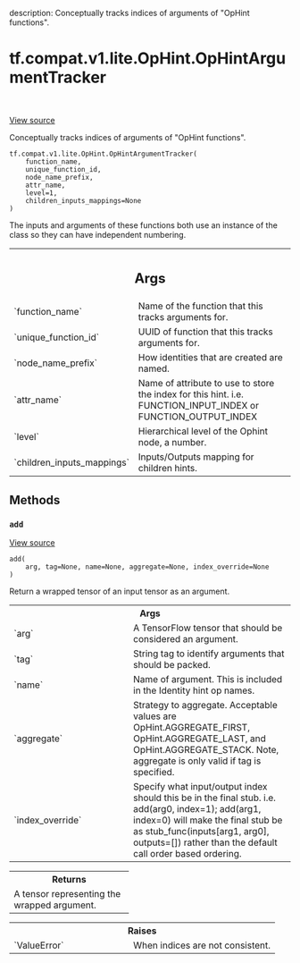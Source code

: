 description: Conceptually tracks indices of arguments of "OpHint functions".

<div itemscope itemtype="http://developers.google.com/ReferenceObject">
<meta itemprop="name" content="tf.compat.v1.lite.OpHint.OpHintArgumentTracker" />
<meta itemprop="path" content="Stable" />
<meta itemprop="property" content="__init__"/>
<meta itemprop="property" content="add"/>
</div>

# tf.compat.v1.lite.OpHint.OpHintArgumentTracker

<!-- Insert buttons and diff -->

<table class="tfo-notebook-buttons tfo-api nocontent" align="left">

</table>

<a target="_blank" class="external" href="/code/stable/tensorflow/lite/python/op_hint.py">View source</a>



Conceptually tracks indices of arguments of "OpHint functions".

<pre class="devsite-click-to-copy prettyprint lang-py tfo-signature-link">
<code>tf.compat.v1.lite.OpHint.OpHintArgumentTracker(
    function_name,
    unique_function_id,
    node_name_prefix,
    attr_name,
    level=1,
    children_inputs_mappings=None
)
</code></pre>



<!-- Placeholder for "Used in" -->

The inputs and arguments of these functions both use an instance
of the class so they can have independent numbering.

<!-- Tabular view -->
 <table class="responsive fixed orange">
<colgroup><col width="214px"><col></colgroup>
<tr><th colspan="2"><h2 class="add-link">Args</h2></th></tr>

<tr>
<td>
`function_name`<a id="function_name"></a>
</td>
<td>
Name of the function that this tracks arguments for.
</td>
</tr><tr>
<td>
`unique_function_id`<a id="unique_function_id"></a>
</td>
<td>
UUID of function that this tracks arguments for.
</td>
</tr><tr>
<td>
`node_name_prefix`<a id="node_name_prefix"></a>
</td>
<td>
How identities that are created are named.
</td>
</tr><tr>
<td>
`attr_name`<a id="attr_name"></a>
</td>
<td>
Name of attribute to use to store the index for this hint.
i.e. FUNCTION_INPUT_INDEX or FUNCTION_OUTPUT_INDEX
</td>
</tr><tr>
<td>
`level`<a id="level"></a>
</td>
<td>
Hierarchical level of the Ophint node, a number.
</td>
</tr><tr>
<td>
`children_inputs_mappings`<a id="children_inputs_mappings"></a>
</td>
<td>
Inputs/Outputs mapping for children hints.
</td>
</tr>
</table>



## Methods

<h3 id="add"><code>add</code></h3>

<a target="_blank" class="external" href="/code/stable/tensorflow/lite/python/op_hint.py">View source</a>

<pre class="devsite-click-to-copy prettyprint lang-py tfo-signature-link">
<code>add(
    arg, tag=None, name=None, aggregate=None, index_override=None
)
</code></pre>

Return a wrapped tensor of an input tensor as an argument.


<!-- Tabular view -->
 <table class="responsive fixed orange">
<colgroup><col width="214px"><col></colgroup>
<tr><th colspan="2">Args</th></tr>

<tr>
<td>
`arg`
</td>
<td>
A TensorFlow tensor that should be considered an argument.
</td>
</tr><tr>
<td>
`tag`
</td>
<td>
String tag to identify arguments that should be packed.
</td>
</tr><tr>
<td>
`name`
</td>
<td>
Name of argument. This is included in the Identity hint op names.
</td>
</tr><tr>
<td>
`aggregate`
</td>
<td>
Strategy to aggregate.
Acceptable values are OpHint.AGGREGATE_FIRST, OpHint.AGGREGATE_LAST,
  and OpHint.AGGREGATE_STACK.
  Note, aggregate is only valid if tag is specified.
</td>
</tr><tr>
<td>
`index_override`
</td>
<td>
Specify what input/output index should this be in the
final stub. i.e. add(arg0, index=1); add(arg1, index=0) will make the
final stub be as stub_func(inputs[arg1, arg0], outputs=[]) rather than
the default call order based ordering.
</td>
</tr>
</table>



<!-- Tabular view -->
 <table class="responsive fixed orange">
<colgroup><col width="214px"><col></colgroup>
<tr><th colspan="2">Returns</th></tr>
<tr class="alt">
<td colspan="2">
A tensor representing the wrapped argument.
</td>
</tr>

</table>



<!-- Tabular view -->
 <table class="responsive fixed orange">
<colgroup><col width="214px"><col></colgroup>
<tr><th colspan="2">Raises</th></tr>

<tr>
<td>
`ValueError`
</td>
<td>
When indices are not consistent.
</td>
</tr>
</table>





